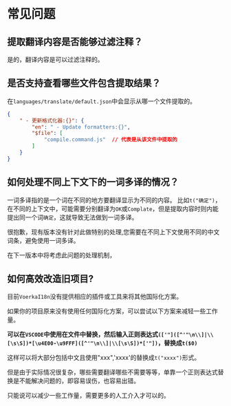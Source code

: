 # 常见问题<!-- {docsify-ignore-all} -->

## 提取翻译内容是否能够过滤注释？

是的，翻译内容是可以过滤注释的。
## 是否支持查看哪些文件包含提取结果？

在`languages/translate/default.json`中会显示从哪一个文件提取的。

```json
{
    " - 更新格式化器:{}": {
        "en": " - Update formatters:{}",
        "$file": [
            "compile.command.js"  // 代表是从该文件中提取的
        ]
    }
}
```
## 如何处理不同上下文下的一词多译的情况？

一词多译指的是一个词在不同的地方要翻译显示为不同的内容。
比如`t("确定")`，在不同的上下文中，可能需要分别翻译为`OK`或`Complate`，但是提取内容时则内能提出同一个词`确定`，这就导致无法做到一词多译。

很抱歉，现有版本没有针对此做特别的处理,您需要在不同上下文使用不同的中文词条，避免使用一词多译。

在下一版本中将考虑此问题的处理机制，


## 如何高效改造旧项目?

目前`VoerkaI18n`没有提供相应的插件或工具来将其他国际化方案。

如果你的项目原来没有使用任何国际化方案，可以尝试以下方案来减轻一些工作量。

**可以在`VSCODE`中使用在文件中替换，然后输入正则表达式`(['"]([^'"\n\\]|\\[\s\S])*[\u4E00-\u9FFF]([^'"\n\\]|\\[\s\S])*['"])`，替换成`t($0)`**

这样可以将大部分包括中文且使用"xxx",'xxxx'的替换成`t("xxxx")`形式。

但是由于实际情况很复杂，哪些需要翻译哪些不需要等等，单靠一个正则表达式替换是不能解决问题的，即容易误伤，也容易出错。

只能说可以减少一些工作量，需要更多的人工介入才可以的。


